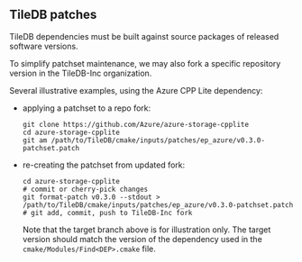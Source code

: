 TileDB patches
--------------

TileDB dependencies must be built against source packages of released software versions.

To simplify patchset maintenance, we may also fork a specific repository version in
the TileDB-Inc organization.

Several illustrative examples, using the Azure CPP Lite dependency:
- applying a patchset to a repo fork:

    ```
    git clone https://github.com/Azure/azure-storage-cpplite
    cd azure-storage-cpplite
    git am /path/to/TileDB/cmake/inputs/patches/ep_azure/v0.3.0-patchset.patch
    ```

- re-creating the patchset from updated fork:

    ```
    cd azure-storage-cpplite
    # commit or cherry-pick changes
    git format-patch v0.3.0 --stdout > /path/to/TileDB/cmake/inputs/patches/ep_azure/v0.3.0-patchset.patch
    # git add, commit, push to TileDB-Inc fork
    ```

  Note that the target branch above is for illustration only. The target version should match the version
  of the dependency used in the `cmake/Modules/Find<DEP>.cmake` file.    